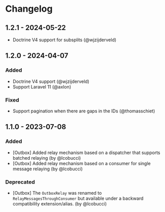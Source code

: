 # Changelog

## 1.2.1 - 2024-05-22

- Doctrine V4 support for subsplits (@wjzijderveld)

## 1.2.0 - 2024-04-07

### Added

- Doctrine V4 support (@wjzijderveld)
- Support Laravel 11 (@axlon)

### Fixed

- Support pagination when there are gaps in the IDs (@thomasschiet)  


## 1.1.0 - 2023-07-08

### Added

- [Outbox] Added relay mechanism based on a dispatcher that supports batched relaying (by @lcobucci)
- [Outbox] Added relay mechanism based on a consumer for single message relaying (by @lcobucci)

### Deprecated

- [Outbox] The `OutboxRelay` was renamed to `RelayMessagesThroughConsumer`
  but available under a backward compatibility extension/alias. (by @lcobucci)
 
